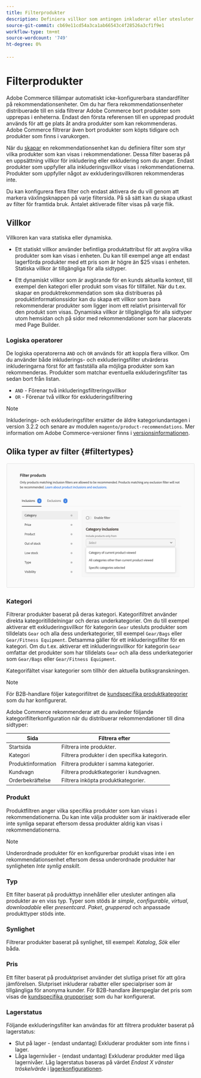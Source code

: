 ```yaml
---
title: Filterprodukter
description: Definiera villkor som antingen inkluderar eller utesluter produkter från att användas som rekommendationer.
source-git-commit: cb69e11cd54a3ca1ab66543c4f28526a3cf1f9e1
workflow-type: tm+mt
source-wordcount: '749'
ht-degree: 0%

---
```


# Filterprodukter

Adobe Commerce tillämpar automatiskt icke-konfigurerbara standardfilter på rekommendationsenheter. Om du har flera rekommendationsenheter distribuerade till en sida filtrerar Adobe Commerce bort produkter som upprepas i enheterna. Endast den första referensen till en upprepad produkt används för att ge plats åt andra produkter som kan rekommenderas. Adobe Commerce filtrerar även bort produkter som köpts tidigare och produkter som finns i varukorgen.

När du [skapar](create.md) en rekommendationsenhet kan du definiera filter som styr vilka produkter som kan visas i rekommendationer. Dessa filter baseras på en uppsättning villkor för inkludering eller exkludering som du anger. Endast produkter som uppfyller alla inkluderingsvillkor visas i rekommendationerna. Produkter som uppfyller något av exkluderingsvillkoren rekommenderas inte.

Du kan konfigurera flera filter och endast aktivera de du vill genom att markera växlingsknappen på varje filtersida. På så sätt kan du skapa utkast av filter för framtida bruk. Antalet aktiverade filter visas på varje flik.

## Villkor

Villkoren kan vara statiska eller dynamiska.

- Ett statiskt villkor använder befintliga produktattribut för att avgöra vilka produkter som kan visas i enheten. Du kan till exempel ange att endast lagerförda produkter med ett pris som är högre än $25 visas i enheten. Statiska villkor är tillgängliga för alla sidtyper.

- Ett dynamiskt villkor som är avgörande för en kunds aktuella kontext, till exempel den kategori eller produkt som visas för tillfället. När du t.ex. skapar en produktrekommendation som ska distribueras på produktinformationssidor kan du skapa ett villkor som bara rekommenderar produkter som ligger inom ett relativt prisintervall för den produkt som visas. Dynamiska villkor är tillgängliga för alla sidtyper utom hemsidan och på sidor med rekommendationer som har placerats med Page Builder.

### Logiska operatorer

De logiska operatorerna `AND` och `OR` används för att koppla flera villkor. Om du använder både inkluderings- och exkluderingsfilter utvärderas inkluderingarna först för att fastställa alla möjliga produkter som kan rekommenderas. Produkter som matchar eventuella exkluderingsfilter tas sedan bort från listan.

- `AND` - Förenar två inkluderingsfiltreringsvillkor
- `OR` - Förenar två villkor för exkluderingsfiltrering

>[!NOTE]
>
> Inkluderings- och exkluderingsfilter ersätter de äldre kategoriundantagen i version 3.2.2 och senare av modulen `magento/product-recommendations`. Mer information om Adobe Commerce-versioner finns i [versionsinformationen](release-notes.md).

## Olika typer av filter {#filtertypes}

![Filter](assets/rec-conditions.png)

### Kategori

Filtrerar produkter baserat på deras kategori. Kategorifiltret använder direkta kategoritilldelningar och deras underkategorier. Om du till exempel aktiverar ett exkluderingsvillkor för kategorin `Gear` utesluts produkter som tilldelats `Gear` och alla dess underkategorier, till exempel `Gear/Bags` eller `Gear/Fitness Equipment`. Detsamma gäller för ett inkluderingsfilter för en kategori. Om du t.ex. aktiverar ett inkluderingsvillkor för kategorin `Gear` omfattar det produkter som har tilldelats `Gear` och alla dess underkategorier som `Gear/Bags` eller `Gear/Fitness Equipment`.

Kategorifältet visar kategorier som tillhör den aktuella butiksgranskningen.

>[!NOTE]
>
>För B2B-handlare följer kategorifiltret de [kundspecifika produktkategorier](https://experienceleague.adobe.com/docs/commerce-admin/catalog/categories/category-permissions.html?lang=sv-SE) som du har konfigurerat.

Adobe Commerce rekommenderar att du använder följande kategorifilterkonfiguration när du distribuerar rekommendationer till dina sidtyper:

| Sida | Filtrera efter |
|---|---|
| Startsida | Filtrera inte produkter. |
| Kategori | Filtrera produkter i den specifika kategorin. |
| Produktinformation | Filtrera produkter i samma kategorier. |
| Kundvagn | Filtrera produktkategorier i kundvagnen. |
| Orderbekräftelse | Filtrera inköpta produktkategorier. |

### Produkt

Produktfiltren anger vilka specifika produkter som kan visas i rekommendationerna. Du kan inte välja produkter som är inaktiverade eller inte synliga separat eftersom dessa produkter aldrig kan visas i rekommendationerna.

>[!NOTE]
>
>Underordnade produkter för en konfigurerbar produkt visas inte i en rekommendationsenhet eftersom dessa underordnade produkter har synligheten _Inte synlig enskilt_.

### Typ

Ett filter baserat på produkttyp innehåller eller utesluter antingen alla produkter av en viss typ. Typer som stöds är _simple_, _configurable_, _virtual_, _downloadable_ eller _presentcard_. _Paket_, _grupperad_ och anpassade produkttyper stöds inte.

### Synlighet

Filtrerar produkter baserat på synlighet, till exempel: _Katalog_, _Sök_ eller båda.

### Pris

Ett filter baserat på produktpriset använder det slutliga priset för att göra jämförelsen. Slutpriset inkluderar rabatter eller specialpriser som är tillgängliga för anonyma kunder. För B2B-handlare återspeglar det pris som visas de [kundspecifika grupppriser](https://experienceleague.adobe.com/docs/commerce-admin/catalog/products/pricing/pricing-advanced.html?lang=sv-SE) som du har konfigurerat.

### Lagerstatus

Följande exkluderingsfilter kan användas för att filtrera produkter baserat på lagerstatus:

- Slut på lager - (endast undantag) Exkluderar produkter som inte finns i lager.
- Låga lagernivåer - (endast undantag) Exkluderar produkter med låga lagernivåer. Låg lagerstatus baseras på värdet _Endast X vänster tröskelvärde_ i [lagerkonfigurationen](https://experienceleague.adobe.com/docs/commerce-admin/config/catalog/inventory.html?lang=sv-SE).

